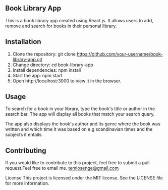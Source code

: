 ## Book Library App
This is a book library app created using React.js. It allows users to add, remove and search for books in their personal library.

## Installation
1. Clone the repository: git clone https://github.com/your-username/book-library-app.git
2. Change directory: cd book-library-app
3. Install dependencies: npm install
4. Start the app: npm start
5. Open http://localhost:3000 to view it in the browser.
## Usage

To search for a book in your library, type the book's title or author in the search bar. The app will display all books that match your search query.

The app also displays the book's author and its genre where the book was written and which time it was based on e.g scandinavian times and the subjects it entails.

## Contributing
If you would like to contribute to this project, feel free to submit a pull request.Feel free to email me. temlosenge@gmail.com

License
This project is licensed under the MIT license. See the LICENSE file for more information.